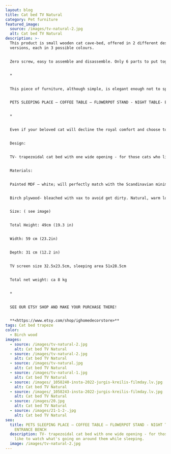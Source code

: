 ```yaml
---
layout: blog
title: Cat bed TV Natural
category: Pet furniture
featured_image:
  source: /images/tv-natural-2.jpg
  alt: Cat bed TV Natural
description: >-
  This product is small wooden cat cave-bed, offered in 2 different design
  versions, each in 3 possible colours.


  Zero screw, easy to assemble and disassemble. Only 6 parts to put together.


  *


  This piece of furniture, although simple, is elegant enough not to spoil the overall look of your home interior. Can be used not only as a bed for your pet, but also as a bedside or coffee table, pot stand or small entryway stool.


  PETS SLEEPING PLACE – COFFEE TABLE – FLOWERPOT STAND - NIGHT TABLE- ENTRANCE BENCH


  *


  Even if your beloved cat will decline the royal comfort and choose to sleep elsewhere, you will easily find another practical and equally stylish application for the object – use it as a coffee table or a flowerpot stand.


  Design:


  TV- trapezoidal cat bed with one wide opening - for those cats who like to watch what's going on around them while sleeping.


  Materials:


  Painted MDF – white; will perfectly match with the Scandinavian minimalistic interior design!


  Birch plywood- bleached with vax to avoid get dirty. Natural, warm look.


  Size: ( see image)


  Total Height: 49cm (19.3 in)


  Width: 59 cm (23.2in)


  Depth: 31 cm (12.2 in)


  TV screen size 32.5x23.5cm, sleeping area 51x28.5cm


  Total net weight: ca 8 kg


  *


  SEE OUR ETSY SHOP AND MAKE YOUR PURCHASE THERE!


  **<https://www.etsy.com/shop/ighomedecorstore>**
tags: Cat bed trapeze
color:
  - Birch wood
images:
  - source: /images/tv-natural-2.jpg
    alt: Cat bed TV Natural
  - source: /images/tv-natural-2.jpg
    alt: Cat bed TV Natural
  - source: /images/tv-natural.jpg
    alt: Cat bed TV Natural
  - source: /images/tv-natural-1.jpg
    alt: Cat bed TV Natural
  - source: /images/_1058240-insta-2022-jurgis-kreilis-filmday.lv.jpg
    alt: Cat bed TV Natural
  - source: /images/_1058243-insta-2022-jurgis-kreilis-filmday.lv.jpg
    alt: Cat bed TV Natural
  - source: /images/20.jpg
    alt: Cat bed TV Natural
  - source: /images/21-1-2-.jpg
    alt: Cat bed TV Natural
seo:
  title: PETS SLEEPING PLACE – COFFEE TABLE – FLOWERPOT STAND - NIGHT TABLE-
    ENTRANCE BENCH
  description: TV- trapezoidal cat bed with one wide opening - for those cats who
    like to watch what's going on around them while sleeping.
  image: /images/tv-natural-2.jpg
---
```

